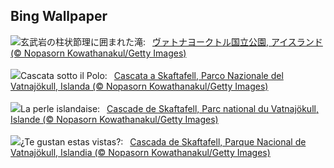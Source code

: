 ## Bing Wallpaper
![](https://www.bing.com/th?id=OHR.SkaftafellWaterfall_JA-JP1502759780_UHD.jpg&w=1000)玄武岩の柱状節理に囲まれた滝:&nbsp;&ensp;[ヴァトナヨークトル国立公園, アイスランド (© Nopasorn Kowathanakul/Getty Images)](https://www.bing.com/th?id=OHR.SkaftafellWaterfall_JA-JP1502759780_UHD.jpg)
<br><br/>
![](https://www.bing.com/th?id=OHR.SkaftafellWaterfall_IT-IT8228006063_UHD.jpg&w=1000)Cascata sotto il Polo:&nbsp;&ensp;[Cascata a Skaftafell, Parco Nazionale del Vatnajökull, Islanda (© Nopasorn Kowathanakul/Getty Images)](https://www.bing.com/th?id=OHR.SkaftafellWaterfall_IT-IT8228006063_UHD.jpg)
<br><br/>
![](https://www.bing.com/th?id=OHR.SkaftafellWaterfall_FR-FR6109608745_UHD.jpg&w=1000)La perle islandaise:&nbsp;&ensp;[Cascade de Skaftafell, Parc national du Vatnajökull, Islande  (© Nopasorn Kowathanakul/Getty Images)](https://www.bing.com/th?id=OHR.SkaftafellWaterfall_FR-FR6109608745_UHD.jpg)
<br><br/>
![](https://www.bing.com/th?id=OHR.SkaftafellWaterfall_ES-ES6245666975_UHD.jpg&w=1000)¿Te gustan estas vistas?:&nbsp;&ensp;[Cascada de Skaftafell, Parque Nacional de Vatnajökull, Islandia (© Nopasorn Kowathanakul/Getty Images)](https://www.bing.com/th?id=OHR.SkaftafellWaterfall_ES-ES6245666975_UHD.jpg)
<br><br/>
